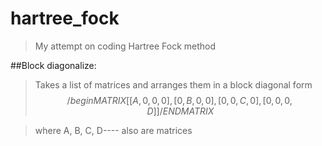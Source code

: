# hartree_fock
>My attempt on coding Hartree Fock method

##Block diagonalize:
>	Takes a list of matrices and arranges them in a block diagonal form
  $$
  /begin{MATRIX}[[A,0,0,0],
		[0,B,0,0],
		[0,0,C,0],
			[0,0,0,D]]
  /END{MATRIX}
 $$

>	where A, B, C, D---- also are matrices


